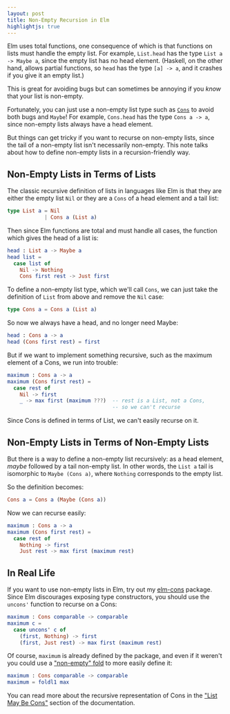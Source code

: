 ```yaml
---
layout: post
title: Non-Empty Recursion in Elm
highlightjs: true
---
```


Elm uses total functions, one consequence of which is that functions on lists must handle the empty list. For example, `List.head` has the type `List a -> Maybe a`, since the empty list has no head element. (Haskell, on the other hand, allows partial functions, so `head` has the type `[a] -> a`, and it crashes if you give it an empty list.)

This is great for avoiding bugs but can sometimes be annoying if you *know* that your list is non-empty.

Fortunately, you can just use a non-empty list type such as [`Cons`](http://package.elm-lang.org/packages/hrldcpr/elm-cons/latest/Cons) to avoid both bugs and `Maybe`! For example, `Cons.head` has the type `Cons a -> a`, since non-empty lists always have a head element.

But things can get tricky if you want to recurse on non-empty lists, since the tail of a non-empty list isn't necessarily non-empty. This note talks about how to define non-empty lists in a recursion-friendly way.

## Non-Empty Lists in Terms of Lists

The classic recursive definition of lists in languages like Elm is that they are either the empty list `Nil` or they are a `Cons` of a head element and a tail list:

```elm
type List a = Nil
            | Cons a (List a)
```

Then since Elm functions are total and must handle all cases, the function which gives the head of a list is:

```elm
head : List a -> Maybe a
head list =
  case list of
    Nil -> Nothing
    Cons first rest -> Just first
```

To define a non-empty list type, which we'll call `Cons`, we can just take the definition of `List` from above and remove the `Nil` case:

```elm
type Cons a = Cons a (List a)
```

So now we always have a head, and no longer need Maybe:

```elm
head : Cons a -> a
head (Cons first rest) = first
```

But if we want to implement something recursive, such as the maximum element of a Cons, we run into trouble:

```elm
maximum : Cons a -> a
maximum (Cons first rest) =
  case rest of
    Nil -> first
    _ -> max first (maximum ???)  -- rest is a List, not a Cons,
                                  -- so we can't recurse
```

Since Cons is defined in terms of List, we can't easily recurse on it.

## Non-Empty Lists in Terms of Non-Empty Lists

But there is a way to define a non-empty list recursively: as a head element, *maybe* followed by a tail non-empty list. In other words, the `List a` tail is isomorphic to `Maybe (Cons a)`, where `Nothing` corresponds to the empty list.

So the definition becomes:

```elm
Cons a = Cons a (Maybe (Cons a))
```

Now we can recurse easily:

```elm
maximum : Cons a -> a
maximum (Cons first rest) =
  case rest of
    Nothing -> first
    Just rest -> max first (maximum rest)
```

## In Real Life

If you want to use non-empty lists in Elm, try out my [elm-cons](http://package.elm-lang.org/packages/hrldcpr/elm-cons/latest/Cons) package. Since Elm discourages exposing type constructors, you should use the `uncons'` function to recurse on a Cons:

```elm
maximum : Cons comparable -> comparable
maximum c =
  case uncons' c of
    (first, Nothing) -> first
    (first, Just rest) -> max first (maximum rest)
```

Of course, `maximum` is already defined by the package, and even if it weren't you could use a ["non-empty" fold](http://package.elm-lang.org/packages/hrldcpr/elm-cons/latest/Cons#convenient-folding) to more easily define it:

```elm
maximum : Cons comparable -> comparable
maximum = foldl1 max
```

You can read more about the recursive representation of Cons in the ["List May Be Cons"](http://package.elm-lang.org/packages/hrldcpr/elm-cons/latest/Cons#list-may-be-cons) section of the documentation.
